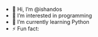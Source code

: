 - 👋 Hi, I’m @ishandos
- 👀 I’m interested in programming 
- 🌱 I’m currently learning Python
- ⚡ Fun fact: 

<!---
ishandos/ishandos is a ✨ special ✨ repository because its `README.md` (this file) appears on your GitHub profile.
You can click the Preview link to take a look at your changes.
--->
